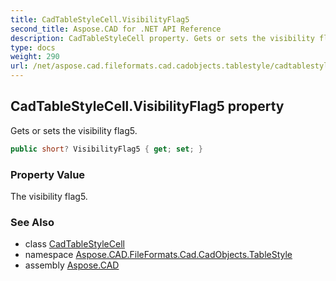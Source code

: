 ```yaml
---
title: CadTableStyleCell.VisibilityFlag5
second_title: Aspose.CAD for .NET API Reference
description: CadTableStyleCell property. Gets or sets the visibility flag5
type: docs
weight: 290
url: /net/aspose.cad.fileformats.cad.cadobjects.tablestyle/cadtablestylecell/visibilityflag5/
---
```

## CadTableStyleCell.VisibilityFlag5 property

Gets or sets the visibility flag5.

```csharp
public short? VisibilityFlag5 { get; set; }
```

### Property Value

The visibility flag5.

### See Also

* class [CadTableStyleCell](../)
* namespace [Aspose.CAD.FileFormats.Cad.CadObjects.TableStyle](../../cadtablestylecell/)
* assembly [Aspose.CAD](../../../)


